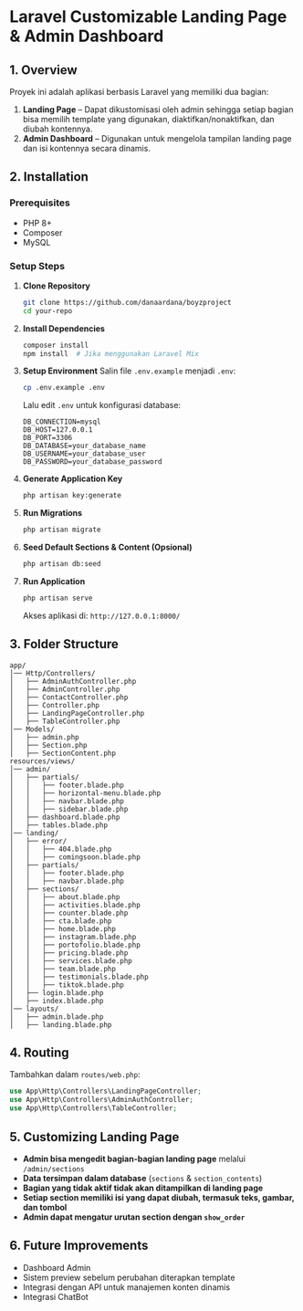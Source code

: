 # Laravel Customizable Landing Page & Admin Dashboard

## **1. Overview**
Proyek ini adalah aplikasi berbasis Laravel yang memiliki dua bagian:
1. **Landing Page** – Dapat dikustomisasi oleh admin sehingga setiap bagian bisa memilih template yang digunakan, diaktifkan/nonaktifkan, dan diubah kontennya.
2. **Admin Dashboard** – Digunakan untuk mengelola tampilan landing page dan isi kontennya secara dinamis.

## **2. Installation**
### **Prerequisites**
- PHP 8+
- Composer
- MySQL 

### **Setup Steps**
1. **Clone Repository**
   ```bash
   git clone https://github.com/danaardana/boyzproject
   cd your-repo
   ```
2. **Install Dependencies**
   ```bash
   composer install
   npm install  # Jika menggunakan Laravel Mix
   ```
3. **Setup Environment**
   Salin file `.env.example` menjadi `.env`:
   ```bash
   cp .env.example .env
   ```
   Lalu edit `.env` untuk konfigurasi database:
   ```env
   DB_CONNECTION=mysql
   DB_HOST=127.0.0.1
   DB_PORT=3306
   DB_DATABASE=your_database_name
   DB_USERNAME=your_database_user
   DB_PASSWORD=your_database_password
   ```
4. **Generate Application Key**
   ```bash
   php artisan key:generate
   ```
5. **Run Migrations**
   ```bash
   php artisan migrate
   ```
6. **Seed Default Sections & Content (Opsional)**
   ```bash
   php artisan db:seed
   ```
7. **Run Application**
   ```bash
   php artisan serve
   ```
   Akses aplikasi di: `http://127.0.0.1:8000/`

## **3. Folder Structure**
```
app/
│── Http/Controllers/
│   ├── AdminAuthController.php
│   ├── AdminController.php
│   ├── ContactController.php
│   ├── Controller.php
│   ├── LandingPageController.php
│   ├── TableController.php
│── Models/
│   ├── admin.php
│   ├── Section.php  
│   ├── SectionContent.php
resources/views/
│── admin/
│   ├── partials/
│   │   ├── footer.blade.php
│   │   ├── horizontal-menu.blade.php
│   │   ├── navbar.blade.php
│   │   ├── sidebar.blade.php
│   ├── dashboard.blade.php
│   ├── tables.blade.php
│── landing/
│   ├── error/
│   │   ├── 404.blade.php
│   │   ├── comingsoon.blade.php
│   ├── partials/
│   │   ├── footer.blade.php
│   │   ├── navbar.blade.php
│   ├── sections/
│   │   ├── about.blade.php
│   │   ├── activities.blade.php
│   │   ├── counter.blade.php
│   │   ├── cta.blade.php
│   │   ├── home.blade.php
│   │   ├── instagram.blade.php
│   │   ├── portofolio.blade.php
│   │   ├── pricing.blade.php
│   │   ├── services.blade.php
│   │   ├── team.blade.php
│   │   ├── testimonials.blade.php
│   │   ├── tiktok.blade.php
│   ├── login.blade.php
│   ├── index.blade.php
│── layouts/
│   ├── admin.blade.php
│   ├── landing.blade.php
```

## **4. Routing**
Tambahkan dalam `routes/web.php`:
```php
use App\Http\Controllers\LandingPageController;
use App\Http\Controllers\AdminAuthController;
use App\Http\Controllers\TableController;

```

## **5. Customizing Landing Page**
- **Admin bisa mengedit bagian-bagian landing page** melalui `/admin/sections`
- **Data tersimpan dalam database** (`sections` & `section_contents`)
- **Bagian yang tidak aktif tidak akan ditampilkan di landing page**
- **Setiap section memiliki isi yang dapat diubah, termasuk teks, gambar, dan tombol**
- **Admin dapat mengatur urutan section dengan `show_order`**

## **6. Future Improvements**
- Dashboard Admin
- Sistem preview sebelum perubahan diterapkan template
- Integrasi dengan API untuk manajemen konten dinamis
- Integrasi ChatBot